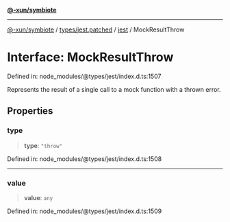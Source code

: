 [**@-xun/symbiote**](../../../../../README.md)

***

[@-xun/symbiote](../../../../../README.md) / [types/jest.patched](../../../README.md) / [jest](../README.md) / MockResultThrow

# Interface: MockResultThrow

Defined in: node\_modules/@types/jest/index.d.ts:1507

Represents the result of a single call to a mock function with a thrown error.

## Properties

### type

> **type**: `"throw"`

Defined in: node\_modules/@types/jest/index.d.ts:1508

***

### value

> **value**: `any`

Defined in: node\_modules/@types/jest/index.d.ts:1509
